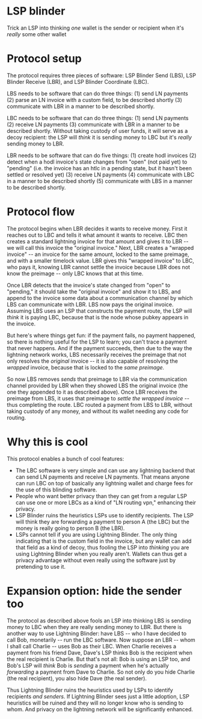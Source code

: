 # LSP blinder
Trick an LSP into thinking *one* wallet is the sender or recipient when it's *really* some other wallet

# Protocol setup
The protocol requires three pieces of software: LSP Blinder Send (LBS), LSP Blinder Receive (LBR), and LSP Blinder Coordinate (LBC).

LBS needs to be software that can do three things: (1) send LN payments (2) parse an LN invoice with a custom field, to be described shortly (3) communicate with LBR in a manner to be described shortly.

LBC needs to be software that can do three things: (1) send LN payments (2) receive LN payments (3) communicate with LBR in a manner to be described shortly. Without taking custody of user funds, it will serve as a decoy recipient: the LSP will *think* it is sending money to LBC but it's *really* sending money to LBR.

LBR needs to be software that can do five things: (1) create hodl invoices (2) detect when a hodl invoice's state changes from "open" (not paid yet) to "pending" (i.e. the invoice has an htlc in a pending state, but it hasn't been settled or resolved yet) (3) receive LN payments (4) communicate with LBC in a manner to be described shortly (5) communicate with LBS in a manner to be described shortly.

# Protocol flow
The protocol begins when LBR decides it wants to receive money. First it reaches out to LBC and tells it what amount it wants to receive. LBC then creates a standard lightning invoice for that amount and gives it to LBR -- we will call this invoice the "original invoice." Next, LBR creates a "wrapped invoice" -- an invoice for the same amount, locked to the same preimage, and with a smaller timelock value. LBR gives this "wrapped invoice" to LBC, who pays it, knowing LBR cannot settle the invoice because LBR does not know the preimage -- only LBC knows that at this time.

Once LBR detects that the invoice's state changed from "open" to "pending," it should take the "original invoice" and show it to LBS, and append to the invoice some data about a communication channel by which LBS can communicate with LBR. LBS now pays the original invoice. Assuming LBS uses an LSP that constructs the payment route, the LSP will *think* it is paying LBC, because that is the node whose pubkey appears in the invoice.

But here's where things get fun: if the payment fails, no payment happened, so there is nothing useful for the LSP to learn; you can't trace a payment that never happens. And if the payment succeeds, then due to the way the lightning network works, LBS necessarily receives the preimage that not only resolves the *original* invoice -- it is also capable of resolving the *wrapped* invoice, because that is locked to the *same preimage.*

So now LBS removes *sends* that preimage to LBR via the communication channel provided by LBR when they showed LBS the original invoice (the one they appended to it as described above). Once LBR receives the preimage from LBS, it uses that preimage to *settle the wrapped invoice* -- thus completing the route. LBC routed a payment from LBS to LBR, without taking custody of any money, and without its wallet needing any code for routing.

# Why this is cool
This protocol enables a bunch of cool features:

- The LBC software is very simple and can use any lightning backend that can send LN payments and receive LN payments. That means anyone can run LBC on top of basically any lightning wallet and charge fees for the use of this blinding software.
- People who want better privacy than they can get from a regular LSP can use one or more LBCs as a kind of "LN routing vpn," enhancing their privacy.
- LSP Blinder ruins the heuristics LSPs use to identify recipients. The LSP will think they are forwarding a payment to person A (the LBC) but the money is really going to person B (the LBR).
- LSPs cannot tell if you are using Lightning Blinder. The only thing indicating that is the custom field in the invoice, but any wallet can add that field as a kind of decoy, thus fooling the LSP into *thinking* you are using Lightning Blinder when you really aren't. Wallets can thus get a privacy advantage without even really using the software just by pretending to use it.

# Expansion option: hide the sender too
The protocol as described above fools an LSP into thinking LBS is sending money to LBC when they are really sending money to LBR. But there is another way to use Lightning Blinder: have LBS -- who I have decided to call Bob, monetarily -- run the LBC software. Now suppose an LBR -- whom I shall call Charlie -- uses Bob as their LBC. When Charlie receives a payment from his friend Dave, Dave's LSP thinks Bob is the recipient when the real recipient is Charlie. But that's not all: Bob is using an LSP too, and Bob's LSP will *think* Bob is *sending* a payment when he's actually *forwarding* a payment from Dave to Charlie. So not only do you hide Charlie (the real recipient), you also hide Dave (the real sender).

Thus Lightning Blinder ruins the heuristics used by LSPs to identify recipients *and senders.* If Lightning Blinder sees just a little adoption, LSP heuristics will be ruined and they will no longer know who is sending to whom. And privacy on the lightning network will be significantly enhanced.
